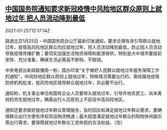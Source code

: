 <!--1611577394000-->
[中国国务院通知要求新冠疫情中风险地区群众原则上就地过年 把人员流动降到最低](https://cn.reuters.com/article/china-covid-spring-festival-travel-0125-idCNKBS29U1A5)
------

<div><i>2021-01-25T12:17:14Z</i></div><p>路透北京1月25日 - 中国国务院办公厅最新印发通知，要求合理有序引导群众就地过年，疫情高风险地区群众均应就地过年，把人员流动降到最低，防止因人员流动导致疫情传播扩散；要切实加强生活物资保障和能源保供，特别是大中城市要提前安排、充分准备，确保生活必需品不断档、不脱销。</p><p>中央电视台新闻联播周一称，国办印发“关于做好人民群众就地过年服务保障工作的通知”，中风险地区群众原则上就地过年，特殊情况需要出行的，需经属地疫情防控机构批准，低风险地区倡导群众就地过年，非必要不出行。</p><p>通知称，机关事业单位和国有企业人员要带头就地过年，引导外地农民工、尚未离校的师生就地过年，确需出行人员原则上不前往中高风险地区。</p><p>通知还要求做好就地过年群众管理服务，及时回应和满足就地过年群众需求，要确保群众出行方便有序和货运物流畅通；最大程度满足就地过年群众的购物休闲娱乐等出行需求，要保障就地过年群众工资休假的合法权益。（完）</p>
